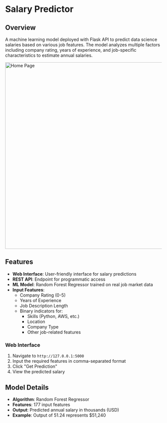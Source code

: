 # Salary Predictor

## Overview
A machine learning model deployed with Flask API to predict data science salaries based on various job features. The model analyzes multiple factors including company rating, years of experience, and job-specific characteristics to estimate annual salaries.


<img src="https://drive.google.com/uc?id=1E6-ZAASuX9l7Bw5aHUhhX-EFw5MRGa6C" alt="Home Page" width="600">


## Features
- **Web Interface**: User-friendly interface for salary predictions
- **REST API**: Endpoint for programmatic access
- **ML Model**: Random Forest Regressor trained on real job market data
- **Input Features**:
  - Company Rating (0-5)
  - Years of Experience
  - Job Description Length
  - Binary indicators for:
    - Skills (Python, AWS, etc.)
    - Location
    - Company Type
    - Other job-related features


### Web Interface
1. Navigate to `http://127.0.0.1:5000`
2. Input the required features in comma-separated format
3. Click "Get Prediction"
4. View the predicted salary



## Model Details
- **Algorithm**: Random Forest Regressor
- **Features**: 177 input features
- **Output**: Predicted annual salary in thousands (USD)
- **Example**: Output of 51.24 represents $51,240



